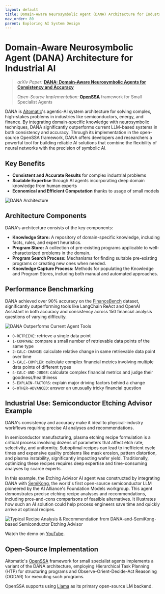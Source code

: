 ```yaml
---
layout: default
title: Domain-Aware Neurosymbolic Agent (DANA) Architecture for Industrial AI
nav_order: 80
parent: Exploring AI System Design
---
```


<!-- markdownlint-disable MD013 MD025 MD043 MD050 -->

# Domain-Aware Neurosymbolic Agent (DANA) Architecture for Industrial AI

> _arXiv Paper:_ [__DANA: Domain-Aware Neurosymbolic Agents for Consistency and Accuracy__](https://arxiv.org/abs/2410.02823)
>
> _Open-Source Implementation:_ [__OpenSSA__](https://github.com/aitomatic/openssa) framework for Small Specialist Agents

DANA is [Aitomatic](https://www.aitomatic.com)'s agentic-AI system architecture for solving complex, high-stakes problems in industries like semiconductors, energy, and finance. By integrating domain-specific knowledge with neurosymbolic techniques, DANA significantly outperforms current LLM-based systems in both consistency and accuracy. Through its implementation in the open-source OpenSSA framework, DANA offers developers and researchers a powerful tool for building reliable AI solutions that combine the flexibility of neural networks with the precision of symbolic AI.

## Key Benefits

- __Consistent and Accurate Results__ for complex industrial problems
- __Scalable Expertise__ through AI agents incorporating deep domain knowledge from human experts
- __Economical and Efficient Computation__ thanks to usage of small models

![DANA Architecture]({{site.baseurl}}/exploring/dana-domain-aware-neurosymbolic-agents/DANA-Architecture.png)

## Architecture Components

DANA's architecture consists of the key components:

- __Knowledge Store:__ A repository of domain-specific knowledge, including facts, rules, and expert heuristics.
- __Program Store:__ A collection of pre-existing programs applicable to well-characterized problems in the domain.
- __Program Search Process:__ Mechanisms for finding suitable pre-existing programs or creating new ones when needed.
- __Knowledge Capture Process:__ Methods for populating the Knowledge and Program Stores, including both manual and automated approaches.

## Performance Benchmarking

DANA achieved over 90% accuracy on the [FinanceBench](https://arxiv.org/abs/2311.11944) dataset, significantly outperforming tools like LangChain ReAct and OpenAI Assistant in both accuracy and consistency across 150 financial analysis questions of varying difficulty.

![DANA Outperforms Current Agent Tools]({{site.baseurl}}/exploring/dana-domain-aware-neurosymbolic-agents/DANA-Outperforms-Current-Agent-Tools.png)

- `0-RETRIEVE`: retrieve a single data point
- `1-COMPARE`: compare a small number of retrievable data points of the same type
- `2-CALC-CHANGE`: calculate relative change in same retrievable data point over time
- `3-CALC-COMPLEX`: calculate complex financial metrics involving multiple data points of different types
- `4-CALC-AND-JUDGE`: calculate complex financial metrics and judge their goodness/healthiness
- `5-EXPLAIN-FACTORS`: explain major driving factors behind a change
- `6-OTHER-ADVANCED`: answer an unusually tricky financial question

## Industrial Use: Semiconductor Etching Advisor Example

DANA's consistency and accuracy make it ideal to physical-industry workflows requiring precise AI analyses and recommendations.

In semiconductor manufacturing, plasma etching recipe formulation is a critical process involving dozens of parameters that affect etch rate, selectivity, and uniformity. Suboptimal recipes can lead to inefficient cycle times and expensive quality problems like mask erosion, pattern distortion, and plasma instability, significantly impacting wafer yield. Traditionally, optimizing these recipes requires deep expertise and time-consuming analyses by scarce experts.

In this example, the Etching Advisor AI agent was constructed by integrating DANA with [SemiKong](https://SemiKong.ai), the world's first open-source semiconductor LLM pioneered by the AI Alliance's Foundation Models workgroup. This agent demonstrates precise etching recipe analyses and recommendations, including pros-and-cons comparisons of feasible alternatives. It illustrates how such an AI solution could help process engineers save time and quickly arrive at optimal recipes.

![Typical Recipe Analysis & Recommendation from DANA-and-SemiKong-based Semiconductor Etching Advisor]({{site.baseurl}}/exploring/dana-domain-aware-neurosymbolic-agents/DANA-and-SemiKong-based-Semiconductor-Etching-Advisor-Recommendation.png)

Watch the demo on [YouTube](https://www.youtube.com/watch?v=1pUaIwyky9Y).

## Open-Source Implementation

Aitomatic's [OpenSSA](https://github.com/aitomatic/openssa) framework for small specialist agents
implements a variant of the DANA architecture,
employing Hierarchical Task Planning (HTP) for structuring programs
and Observe-Orient-Decide-Act Reasoning (OODAR) for executing such programs.

OpenSSA supports using [Llama](https://llama.com) as its primary open-source LM backend.
